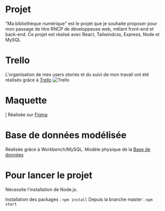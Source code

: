# Projet
"Ma bibliothèque numérique" est le projet que je souhaite proposer pour mon passage de titre RNCP de développeuse web, mêlant front-end et back-end.
Ce projet est réalisé avec React, Tailwindcss, Express, Node et MySQL

# Trello 
L'organisation de mes users stories et du suivi de mon travail ont été réalisés grâce à [Trello](https://trello.com/b/hVWcbeR8/ma-biblioth%C3%A8que-num%C3%A9rique-checkpoint-4)
![Trello](https://www.hebergeur-image.com/upload/88.174.47.6-63c68f7f83acf.png)


# Maquette
[!](https://www.hebergeur-image.com/upload/88.174.47.6-63c6902ee0cd8.png)
Réalisée sur [Figma](https://www.figma.com/file/g2DQwVxJBO5aTFXE2dxOtd/Checkpoint-4-Ma-biblioth%C3%A8que-num%C3%A9rique?node-id=202%3A2)

# Base de données modélisée
Réalisée grâce à Workbench/MySQL.
Modèle physique de la [Base de données](https://www.hebergeur-image.com/upload/88.174.47.6-63c68ffd518f7.png)

# Pour lancer le projet
Nécessite l'installation de Node.js.

Installation des packages : `npm install`
Depuis la branche master : `npm start`